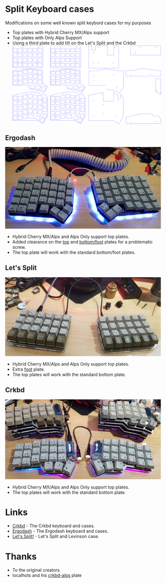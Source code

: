 # Split Keyboard cases 
Modifications on some well known split keybord cases for my purposes
  - Top plates with Hybrid Cherry MX/Alps support
  - Top plates with Only Alps Support
  - Using a third plate to add tilt on the Let's Split and the Crkbd  
![](split_cases.png)  
## Ergodash
![](images/ergodash.jpg)
* Hybrid Cherry MX/Alps and Alps Only support top plates.
* Added clearance on the [top](images/ergodash_clearance_1.jpg) and [bottom/foot](images/ergodash_clearance_2.jpg) plates for a problematic screw.
* The top plate will work with the standard bottom/foot plates.

## Let's Split
![](images/lets_split.jpg)
* Hybrid Cherry MX/Alps and Alps Only support top plates.
* Extra [foot](images/lets_split_tilt.jpg) plate.
* The top plates will work with the standard bottom plate.

## Crkbd
![](images/crkbd.jpg)
* Hybrid Cherry MX/Alps and Alps Only support top plates.
* The top plates will work with the standard bottom plate.

# Links
* [Crkbd](https://github.com/foostan/crkbd) - The Crkbd keyboard and cases.
* [Ergodash](https://github.com/omkbd/ErgoDash) - The Ergodash keyboard and cases.
* [Let's Split!](https://github.com/keebio/lets-split-levinson-case) - Let's Split and Levinson case.

# Thanks
* To the original creators
* localhots and his [crkbd-alps](https://github.com/localhots/crkbd-alps) plate 
